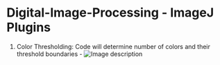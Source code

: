 # Digital-Image-Processing - ImageJ Plugins
1. Color Thresholding:
Code will determine number of colors and their threshold boundaries - 
![Image description](link-to-image)
